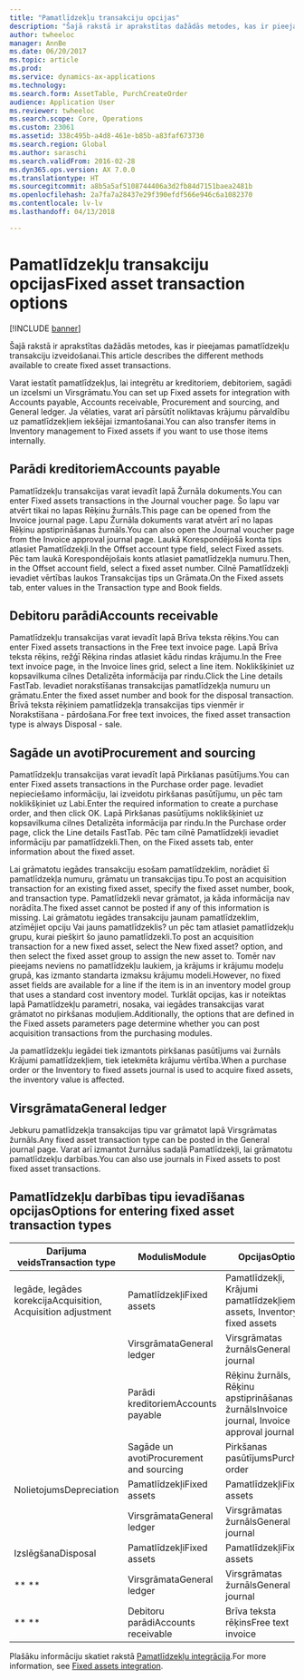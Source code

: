 ```yaml
---
title: "Pamatlīdzekļu transakciju opcijas"
description: "Šajā rakstā ir aprakstītas dažādās metodes, kas ir pieejamas pamatlīdzekļu transakciju izveidošanai."
author: twheeloc
manager: AnnBe
ms.date: 06/20/2017
ms.topic: article
ms.prod: 
ms.service: dynamics-ax-applications
ms.technology: 
ms.search.form: AssetTable, PurchCreateOrder
audience: Application User
ms.reviewer: twheeloc
ms.search.scope: Core, Operations
ms.custom: 23061
ms.assetid: 338c495b-a4d8-461e-b85b-a83faf673730
ms.search.region: Global
ms.author: saraschi
ms.search.validFrom: 2016-02-28
ms.dyn365.ops.version: AX 7.0.0
ms.translationtype: HT
ms.sourcegitcommit: a8b5a5af5108744406a3d2fb84d7151baea2481b
ms.openlocfilehash: 2a7fa7a28437e29f390efdf566e946c6a1082370
ms.contentlocale: lv-lv
ms.lasthandoff: 04/13/2018

---
```


# <a name="fixed-asset-transaction-options"></a><span data-ttu-id="3309c-103">Pamatlīdzekļu transakciju opcijas</span><span class="sxs-lookup"><span data-stu-id="3309c-103">Fixed asset transaction options</span></span>

[!INCLUDE [banner](../includes/banner.md)]

<span data-ttu-id="3309c-104">Šajā rakstā ir aprakstītas dažādās metodes, kas ir pieejamas pamatlīdzekļu transakciju izveidošanai.</span><span class="sxs-lookup"><span data-stu-id="3309c-104">This article describes the different methods available to create fixed asset transactions.</span></span>

<span data-ttu-id="3309c-105">Varat iestatīt pamatlīdzekļus, lai integrētu ar kreditoriem, debitoriem, sagādi un izcelsmi un Virsgrāmatu.</span><span class="sxs-lookup"><span data-stu-id="3309c-105">You can set up Fixed assets for integration with Accounts payable, Accounts receivable, Procurement and sourcing, and General ledger.</span></span> <span data-ttu-id="3309c-106">Ja vēlaties, varat arī pārsūtīt noliktavas krājumu pārvaldību uz pamatlīdzekļiem iekšējai izmantošanai.</span><span class="sxs-lookup"><span data-stu-id="3309c-106">You can also transfer items in Inventory management to Fixed assets if you want to use those items internally.</span></span>

## <a name="accounts-payable"></a><span data-ttu-id="3309c-107">Parādi kreditoriem</span><span class="sxs-lookup"><span data-stu-id="3309c-107">Accounts payable</span></span>
<span data-ttu-id="3309c-108">Pamatlīdzekļu transakcijas varat ievadīt lapā Žurnāla dokuments.</span><span class="sxs-lookup"><span data-stu-id="3309c-108">You can enter Fixed assets transactions in the Journal voucher page.</span></span> <span data-ttu-id="3309c-109">Šo lapu var atvērt tikai no lapas Rēķinu žurnāls.</span><span class="sxs-lookup"><span data-stu-id="3309c-109">This page can be opened from the Invoice journal page.</span></span> <span data-ttu-id="3309c-110">Lapu Žurnāla dokuments varat atvērt arī no lapas Rēķinu apstiprināšanas žurnāls.</span><span class="sxs-lookup"><span data-stu-id="3309c-110">You can also open the Journal voucher page from the Invoice approval journal page.</span></span> <span data-ttu-id="3309c-111">Laukā Korespondējošā konta tips atlasiet Pamatlīdzekļi.</span><span class="sxs-lookup"><span data-stu-id="3309c-111">In the Offset account type field, select Fixed assets.</span></span> <span data-ttu-id="3309c-112">Pēc tam laukā Korespondējošais konts atlasiet pamatlīdzekļa numuru.</span><span class="sxs-lookup"><span data-stu-id="3309c-112">Then, in the Offset account field, select a fixed asset number.</span></span> <span data-ttu-id="3309c-113">Cilnē Pamatlīdzekļi ievadiet vērtības laukos Transakcijas tips un Grāmata.</span><span class="sxs-lookup"><span data-stu-id="3309c-113">On the Fixed assets tab, enter values in the Transaction type and Book fields.</span></span>

## <a name="accounts-receivable"></a><span data-ttu-id="3309c-114">Debitoru parādi</span><span class="sxs-lookup"><span data-stu-id="3309c-114">Accounts receivable</span></span>
<span data-ttu-id="3309c-115">Pamatlīdzekļu transakcijas varat ievadīt lapā Brīva teksta rēķins.</span><span class="sxs-lookup"><span data-stu-id="3309c-115">You can enter Fixed assets transactions in the Free text invoice page.</span></span>  <span data-ttu-id="3309c-116">Lapā Brīva teksta rēķins, režģī Rēķina rindas atlasiet kādu rindas krājumu.</span><span class="sxs-lookup"><span data-stu-id="3309c-116">In the Free text invoice page, in the Invoice lines grid, select a line item.</span></span> <span data-ttu-id="3309c-117">Noklikšķiniet uz kopsavilkuma cilnes Detalizēta informācija par rindu.</span><span class="sxs-lookup"><span data-stu-id="3309c-117">Click the Line details FastTab.</span></span> <span data-ttu-id="3309c-118">Ievadiet norakstīšanas transakcijas pamatlīdzekļa numuru un grāmatu.</span><span class="sxs-lookup"><span data-stu-id="3309c-118">Enter the fixed asset number and book for the disposal transaction.</span></span> <span data-ttu-id="3309c-119">Brīvā teksta rēķiniem pamatlīdzekļa transakcijas tips vienmēr ir Norakstīšana - pārdošana.</span><span class="sxs-lookup"><span data-stu-id="3309c-119">For free text invoices, the fixed asset transaction type is always Disposal - sale.</span></span>

## <a name="procurement-and-sourcing"></a><span data-ttu-id="3309c-120">Sagāde un avoti</span><span class="sxs-lookup"><span data-stu-id="3309c-120">Procurement and sourcing</span></span>
<span data-ttu-id="3309c-121">Pamatlīdzekļu transakcijas varat ievadīt lapā Pirkšanas pasūtījums.</span><span class="sxs-lookup"><span data-stu-id="3309c-121">You can enter Fixed assets transactions in the Purchase order page.</span></span> <span data-ttu-id="3309c-122">Ievadiet nepieciešamo informāciju, lai izveidotu pirkšanas pasūtījumu, un pēc tam noklikšķiniet uz Labi.</span><span class="sxs-lookup"><span data-stu-id="3309c-122">Enter the required information to create a purchase order, and then click OK.</span></span> <span data-ttu-id="3309c-123">Lapā Pirkšanas pasūtījums noklikšķiniet uz kopsavilkuma cilnes Detalizēta informācija par rindu.</span><span class="sxs-lookup"><span data-stu-id="3309c-123">In the Purchase order page, click the Line details FastTab.</span></span> <span data-ttu-id="3309c-124">Pēc tam cilnē Pamatlīdzekļi ievadiet informāciju par pamatlīdzekli.</span><span class="sxs-lookup"><span data-stu-id="3309c-124">Then, on the Fixed assets tab, enter information about the fixed asset.</span></span> 

<span data-ttu-id="3309c-125">Lai grāmatotu iegādes transakciju esošam pamatlīdzeklim, norādiet šī pamatlīdzekļa numuru, grāmatu un transakcijas tipu.</span><span class="sxs-lookup"><span data-stu-id="3309c-125">To post an acquisition transaction for an existing fixed asset, specify the fixed asset number, book, and transaction type.</span></span> <span data-ttu-id="3309c-126">Pamatlīdzekli nevar grāmatot, ja kāda informācija nav norādīta.</span><span class="sxs-lookup"><span data-stu-id="3309c-126">The fixed asset cannot be posted if any of this information is missing.</span></span> <span data-ttu-id="3309c-127">Lai grāmatotu iegādes transakciju jaunam pamatlīdzeklim, atzīmējiet opciju Vai jauns pamatlīdzeklis? un pēc tam atlasiet pamatlīdzekļu grupu, kurai piešķirt šo jauno pamatlīdzekli.</span><span class="sxs-lookup"><span data-stu-id="3309c-127">To post an acquisition transaction for a new fixed asset, select the New fixed asset? option, and then select the fixed asset group to assign the new asset to.</span></span> <span data-ttu-id="3309c-128">Tomēr nav pieejams neviens no pamatlīdzekļu laukiem, ja krājums ir krājumu modeļu grupā, kas izmanto standarta izmaksu krājumu modeli.</span><span class="sxs-lookup"><span data-stu-id="3309c-128">However, no fixed asset fields are available for a line if the item is in an inventory model group that uses a standard cost inventory model.</span></span> <span data-ttu-id="3309c-129">Turklāt opcijas, kas ir noteiktas lapā Pamatlīdzekļu parametri, nosaka, vai iegādes transakcijas varat grāmatot no pirkšanas moduļiem.</span><span class="sxs-lookup"><span data-stu-id="3309c-129">Additionally, the options that are defined in the Fixed assets parameters page determine whether you can post acquisition transactions from the purchasing modules.</span></span> 

<span data-ttu-id="3309c-130">Ja pamatlīdzekļu iegādei tiek izmantots pirkšanas pasūtījums vai žurnāls Krājumi pamatlīdzekļiem, tiek ietekmēta krājumu vērtība.</span><span class="sxs-lookup"><span data-stu-id="3309c-130">When a purchase order or the Inventory to fixed assets journal is used to acquire fixed assets, the inventory value is affected.</span></span>

## <a name="general-ledger"></a><span data-ttu-id="3309c-131">Virsgrāmata</span><span class="sxs-lookup"><span data-stu-id="3309c-131">General ledger</span></span>
<span data-ttu-id="3309c-132">Jebkuru pamatlīdzekļa transakcijas tipu var grāmatot lapā Virsgrāmatas žurnāls.</span><span class="sxs-lookup"><span data-stu-id="3309c-132">Any fixed asset transaction type can be posted in the General journal page.</span></span> <span data-ttu-id="3309c-133">Varat arī izmantot žurnālus sadaļā Pamatlīdzekļi, lai grāmatotu pamatlīdzekļu darbības.</span><span class="sxs-lookup"><span data-stu-id="3309c-133">You can also use journals in Fixed assets to post fixed asset transactions.</span></span>

## <a name="options-for-entering-fixed-asset-transaction-types"></a><span data-ttu-id="3309c-134">Pamatlīdzekļu darbības tipu ievadīšanas opcijas</span><span class="sxs-lookup"><span data-stu-id="3309c-134">Options for entering fixed asset transaction types</span></span>


| <span data-ttu-id="3309c-135">Darījuma veids</span><span class="sxs-lookup"><span data-stu-id="3309c-135">Transaction type</span></span>                    | <span data-ttu-id="3309c-136">Modulis</span><span class="sxs-lookup"><span data-stu-id="3309c-136">Module</span></span>                   | <span data-ttu-id="3309c-137">Opcijas</span><span class="sxs-lookup"><span data-stu-id="3309c-137">Options</span></span>                                   |
|-------------------------------------|--------------------------|-------------------------------------------|
| <span data-ttu-id="3309c-138">Iegāde, Iegādes korekcija</span><span class="sxs-lookup"><span data-stu-id="3309c-138">Acquisition, Acquisition adjustment</span></span> | <span data-ttu-id="3309c-139">Pamatlīdzekļi</span><span class="sxs-lookup"><span data-stu-id="3309c-139">Fixed assets</span></span>             | <span data-ttu-id="3309c-140">Pamatlīdzekļi, Krājumi pamatlīdzekļiem</span><span class="sxs-lookup"><span data-stu-id="3309c-140">Fixed assets, Inventory to fixed assets</span></span>   |
|                                     | <span data-ttu-id="3309c-141">Virsgrāmata</span><span class="sxs-lookup"><span data-stu-id="3309c-141">General ledger</span></span>           | <span data-ttu-id="3309c-142">Virsgrāmatas žurnāls</span><span class="sxs-lookup"><span data-stu-id="3309c-142">General journal</span></span>                           |
|                                     | <span data-ttu-id="3309c-143">Parādi kreditoriem</span><span class="sxs-lookup"><span data-stu-id="3309c-143">Accounts payable</span></span>         | <span data-ttu-id="3309c-144">Rēķinu žurnāls, Rēķinu apstiprināšanas žurnāls</span><span class="sxs-lookup"><span data-stu-id="3309c-144">Invoice journal, Invoice approval journal</span></span> |
|                                     | <span data-ttu-id="3309c-145">Sagāde un avoti</span><span class="sxs-lookup"><span data-stu-id="3309c-145">Procurement and sourcing</span></span> | <span data-ttu-id="3309c-146">Pirkšanas pasūtījums</span><span class="sxs-lookup"><span data-stu-id="3309c-146">Purchase order</span></span>                            |
| <span data-ttu-id="3309c-147">Nolietojums</span><span class="sxs-lookup"><span data-stu-id="3309c-147">Depreciation</span></span>                        | <span data-ttu-id="3309c-148">Pamatlīdzekļi</span><span class="sxs-lookup"><span data-stu-id="3309c-148">Fixed assets</span></span>             | <span data-ttu-id="3309c-149">Pamatlīdzekļi</span><span class="sxs-lookup"><span data-stu-id="3309c-149">Fixed assets</span></span>                              |
|                                     | <span data-ttu-id="3309c-150">Virsgrāmata</span><span class="sxs-lookup"><span data-stu-id="3309c-150">General ledger</span></span>           | <span data-ttu-id="3309c-151">Virsgrāmatas žurnāls</span><span class="sxs-lookup"><span data-stu-id="3309c-151">General journal</span></span>                           |
| <span data-ttu-id="3309c-152">Izslēgšana</span><span class="sxs-lookup"><span data-stu-id="3309c-152">Disposal</span></span>                            | <span data-ttu-id="3309c-153">Pamatlīdzekļi</span><span class="sxs-lookup"><span data-stu-id="3309c-153">Fixed assets</span></span>             | <span data-ttu-id="3309c-154">Pamatlīdzekļi</span><span class="sxs-lookup"><span data-stu-id="3309c-154">Fixed assets</span></span>                              |
| <span data-ttu-id="3309c-155">** **</span><span class="sxs-lookup"><span data-stu-id="3309c-155">** **</span></span>                               | <span data-ttu-id="3309c-156">Virsgrāmata</span><span class="sxs-lookup"><span data-stu-id="3309c-156">General ledger</span></span>           | <span data-ttu-id="3309c-157">Virsgrāmatas žurnāls</span><span class="sxs-lookup"><span data-stu-id="3309c-157">General journal</span></span>                           |
| <span data-ttu-id="3309c-158">** **</span><span class="sxs-lookup"><span data-stu-id="3309c-158">** **</span></span>                               | <span data-ttu-id="3309c-159">Debitoru parādi</span><span class="sxs-lookup"><span data-stu-id="3309c-159">Accounts receivable</span></span>      | <span data-ttu-id="3309c-160">Brīva teksta rēķins</span><span class="sxs-lookup"><span data-stu-id="3309c-160">Free text invoice</span></span>                         |



<span data-ttu-id="3309c-161">Plašāku informāciju skatiet rakstā [Pamatlīdzekļu integrācija](fixed-asset-integration.md).</span><span class="sxs-lookup"><span data-stu-id="3309c-161">For more information, see [Fixed assets integration](fixed-asset-integration.md).</span></span>




